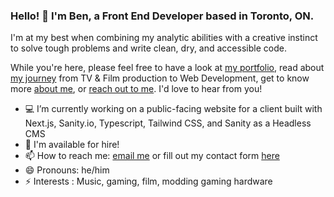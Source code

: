 ### Hello! 👋 I'm Ben, a Front End Developer based in Toronto, ON.

I'm at my best when combining my analytic abilities with a creative instinct to solve tough problems and write clean, dry, and accessible code.

While you're here, please feel free to have a look at <a href="https://benbourgon.com" rel="noopener" target="_blank">my portfolio</a>, read about <a href="https://benbourgon.medium.com/trading-call-sheets-for-style-sheets-ad82a2f12d20" rel="noopener" target="_blank">my journey</a> from TV & Film production to Web Development, get to know more <a href="https://www.benbourgon.com/#profile" rel="noopener" target="_blank">about me</a>, or <a href="mailto:benjaminbourgon@gmail.com">reach out to me</a>. I'd love to hear from you!

- 💻 I’m currently working on a public-facing website for a client built with Next.js, Sanity.io, Typescript, Tailwind CSS, and Sanity as a Headless CMS
- 👔 I'm available for hire!
- 📫 How to reach me: <a href="mailto:benbourgon@gmail.com">email me</a> or fill out my contact form <a href="https://www.benbourgon.com/#contact" rel="noopener" target="_blank">here</a>
- 😄 Pronouns: he/him
- ⚡️ Interests : Music, gaming, film, modding gaming hardware
